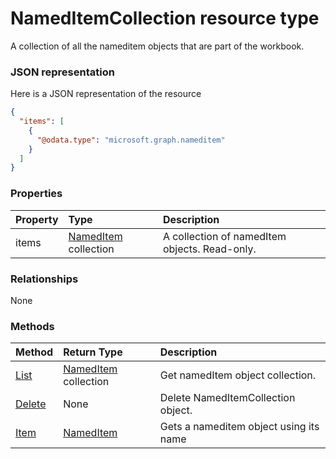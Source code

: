 # NamedItemCollection resource type

A collection of all the nameditem objects that are part of the workbook.

### JSON representation

Here is a JSON representation of the resource

<!-- {
  "blockType": "resource",
  "optionalProperties": [

  ],
  "@odata.type": "microsoft.graph.nameditemcollection"
}-->

```json
{
  "items": [
    {
      "@odata.type": "microsoft.graph.nameditem"
    }
  ]
}

```
### Properties
| Property	   | Type	|Description|
|:---------------|:--------|:----------|
|items|[NamedItem](nameditem.md) collection|A collection of namedItem objects. Read-only.|

### Relationships
None


### Methods

| Method		   | Return Type	|Description|
|:---------------|:--------|:----------|
|[List](../api/nameditem_list.md) | [NamedItem](nameditem.md) collection |Get namedItem object collection. |
|[Delete](../api/nameditemcollection_delete.md) | None |Delete NamedItemCollection object. |
|[Item](../api/nameditemcollection_item.md)|[NamedItem](nameditem.md)|Gets a nameditem object using its name|

<!-- uuid: 8fcb5dbc-d5aa-4681-8e31-b001d5168d79
2015-10-25 14:57:30 UTC -->
<!-- {
  "type": "#page.annotation",
  "description": "NamedItemCollection resource",
  "keywords": "",
  "section": "documentation",
  "tocPath": ""
}-->